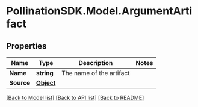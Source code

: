 
# PollinationSDK.Model.ArgumentArtifact

## Properties

Name | Type | Description | Notes
------------ | ------------- | ------------- | -------------
**Name** | **string** | The name of the artifact | 
**Source** | [**Object**](.md) |  | 

[[Back to Model list]](../README.md#documentation-for-models)
[[Back to API list]](../README.md#documentation-for-api-endpoints)
[[Back to README]](../README.md)

